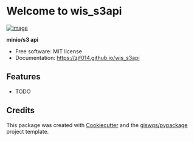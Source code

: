 # Welcome to wis_s3api


[![image](https://img.shields.io/pypi/v/wis_s3api.svg)](https://pypi.python.org/pypi/wis_s3api)


**minio/s3 api**


-   Free software: MIT license
-   Documentation: <https://zjf014.github.io/wis_s3api>
    

## Features

-   TODO

## Credits

This package was created with [Cookiecutter](https://github.com/cookiecutter/cookiecutter) and the [giswqs/pypackage](https://github.com/giswqs/pypackage) project template.
